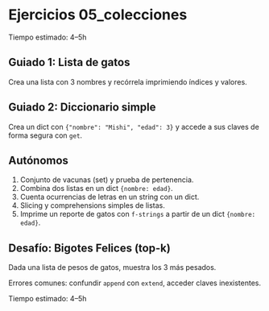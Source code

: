 # Ejercicios 05_colecciones

Tiempo estimado: 4–5h

## Guiado 1: Lista de gatos
Crea una lista con 3 nombres y recórrela imprimiendo índices y valores.

## Guiado 2: Diccionario simple
Crea un dict con `{"nombre": "Mishi", "edad": 3}` y accede a sus claves de forma segura con `get`.

## Autónomos
1. Conjunto de vacunas (set) y prueba de pertenencia.
2. Combina dos listas en un dict `{nombre: edad}`.
3. Cuenta ocurrencias de letras en un string con un dict.
4. Slicing y comprehensions simples de listas.
5. Imprime un reporte de gatos con `f-strings` a partir de un dict `{nombre: edad}`.

## Desafío: Bigotes Felices (top-k)
Dada una lista de pesos de gatos, muestra los 3 más pesados.

Errores comunes: confundir `append` con `extend`, acceder claves inexistentes.

Tiempo estimado: 4–5h
